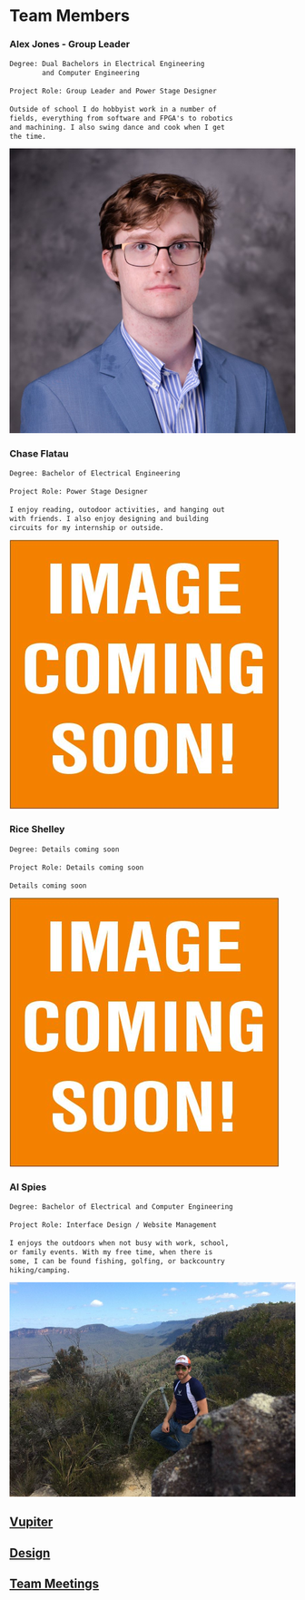 # Team Members

### Alex Jones - Group Leader 
```
Degree: Dual Bachelors in Electrical Engineering 
        and Computer Engineering

Project Role: Group Leader and Power Stage Designer

Outside of school I do hobbyist work in a number of 
fields, everything from software and FPGA's to robotics
and machining. I also swing dance and cook when I get
the time.
```
<img src="Pictures/Alex.jpg" class="img-responsive" alt="">

### Chase Flatau 
```
Degree: Bachelor of Electrical Engineering

Project Role: Power Stage Designer

I enjoy reading, outodoor activities, and hanging out 
with friends. I also enjoy designing and building 
circuits for my internship or outside.
```
<img src="Pictures/PicComingSoon.JPG" class="img-responsive" alt="">

### Rice Shelley 
```
Degree: Details coming soon

Project Role: Details coming soon

Details coming soon
```
<img src="Pictures/PicComingSoon.JPG" class="img-responsive" alt="">

### Al Spies
```
Degree: Bachelor of Electrical and Computer Engineering

Project Role: Interface Design / Website Management

I enjoys the outdoors when not busy with work, school,
or family events. With my free time, when there is 
some, I can be found fishing, golfing, or backcountry 
hiking/camping.
```
<img src="Pictures/Al.jpg" class="img-responsive" alt="">

## [Vupiter](https://ams0187.github.io/Vupiter/) 

## [Design](https://ams0187.github.io/Vupiter/design)

## [Team Meetings](https://ams0187.github.io/Vupiter/minutes)
